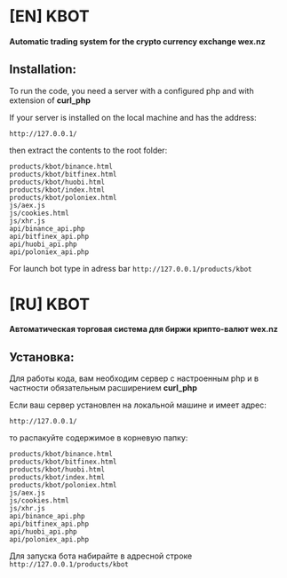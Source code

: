 # [EN] KBOT
#### Automatic trading system for the crypto currency exchange wex.nz

## Installation:

To run the code, you need a server with a configured php and with extension of **curl_php**

If your server is installed on the local machine and has the address:
```
http://127.0.0.1/
```
then extract the contents to the root folder:
```
products/kbot/binance.html
products/kbot/bitfinex.html
products/kbot/huobi.html
products/kbot/index.html
products/kbot/poloniex.html
js/aex.js 
js/cookies.html 
js/xhr.js
api/binance_api.php
api/bitfinex_api.php
api/huobi_api.php
api/poloniex_api.php
```
For launch bot type in adress bar `http://127.0.0.1/products/kbot`

# [RU] KBOT
#### Автоматическая торговая система для биржи крипто-валют wex.nz

## Установка:

Для работы кода, вам необходим сервер с настроенным php и в частности обязательным расширением **curl_php**

Если ваш сервер установлен на локальной машине и имеет адрес:
```
http://127.0.0.1/
```
то распакуйте содержимое в корневую папку:
```
products/kbot/binance.html
products/kbot/bitfinex.html
products/kbot/huobi.html
products/kbot/index.html
products/kbot/poloniex.html
js/aex.js 
js/cookies.html 
js/xhr.js
api/binance_api.php
api/bitfinex_api.php
api/huobi_api.php
api/poloniex_api.php
```
Для запуска бота набирайте в адресной строке `http://127.0.0.1/products/kbot`
